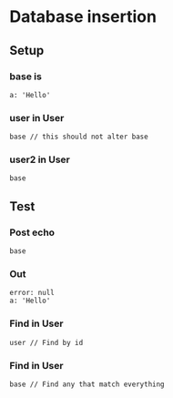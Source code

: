 # Database insertion

## Setup
### base is
	a: 'Hello'
### user in User
	base // this should not alter base
### user2 in User
	base

## Test
### Post echo
	base
### Out
	error: null
	a: 'Hello'
### Find in User
	user // Find by id
### Find in User
	base // Find any that match everything
